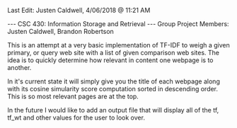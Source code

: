 Last Edit: Justen Caldwell, 4/06/2018 @ 11:21 AM

--- CSC 430: Information Storage and Retrieval ---
Group Project Members: Justen Caldwell, Brandon Robertson

  This is an attempt at a very basic implementation of TF-IDF to weigh a given
primary, or query web site with a list of given comparison web sites. The idea is to
quickly determine how relevant in content one webpage is to another.


  In it's current state it will simply give you the title of each webpage along with
 its cosine simularity score computation sorted in descending order. This is so most
 relevant pages are at the top.
 
  In the future I would like to add an output file that will display all of the tf, tf_wt
 and other values for the user to look over.
